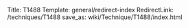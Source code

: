 Title: T1488
Template: general/redirect-index
RedirectLink: /techniques/T1488
save_as: wiki/Technique/T1488/index.html